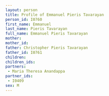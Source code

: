 ```yaml
---
layout: person
title: Profile of Emmanuel Pieris Tavarayan
person_id: I0760
first_name: Emmanuel
last_name: Pieris Tavarayan
full_name: Emmanuel Pieris Tavarayan
mother: 
mother_id: 
father: Christopher Pieris Tavarayan
father_id: I0761
children:
children_ids:
partners:
 - Maria Theresa Anandappa
partner_ids:
 - I0409
sex: M
---
```


